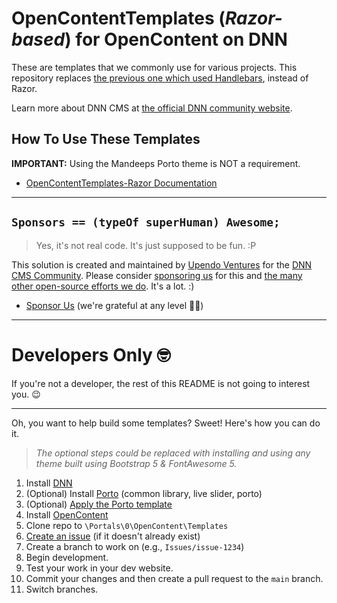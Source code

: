 # OpenContentTemplates (_Razor-based_) for OpenContent on DNN

These are templates that we commonly use for various projects. This repository replaces [the previous one which used Handlebars](https://github.com/UpendoVentures/OpenContentTemplates), instead of Razor.

Learn more about DNN CMS at [the official DNN community website](https://dncommunity.org).

## How To Use These Templates

**IMPORTANT:** Using the Mandeeps Porto theme is NOT a requirement.    

- [OpenContentTemplates-Razor Documentation](https://github.com/UpendoVentures/OpenContentTemplates-Razor/wiki)  

<hr />  

## `Sponsors == (typeOf superHuman) Awesome;`  

> Yes, it's not real code. It's just supposed to be fun. :P

This solution is created and maintained by [Upendo Ventures](https://upendoventures.com/What/CMS/DNN) for the [DNN CMS Community](https://dnncommunity.org). Please consider [sponsoring us](https://github.com/sponsors/UpendoVentures) for this and [the many other open-source efforts we do](https://upendoventures.com/What/CMS/DNN/Extensions).  It's a lot.  :)  

- [Sponsor Us](https://github.com/sponsors/UpendoVentures) (we're grateful at any level 🙏🏽)  

<hr />  

# Developers Only 🤓  

If you're not a developer, the rest of this README is not going to interest you. 😉  

<hr />

Oh, you want to help build some templates? Sweet!  Here's how you can do it.  

> *The optional steps could be replaced with installing and using any theme built using Bootstrap 5 & FontAwesome 5.*  

1. Install [DNN](https://www.nvquicksite.com/)
2. (Optional) Install [Porto](https://www.mandeeps.com/support/knowledgebase/install-activate-a-theme-in-dnn-9x) (common library, live slider, porto)
3. (Optional) [Apply the Porto template](https://www.mandeeps.com/support/knowledgebase/import-a-portal-template-in-dnn-91)
4. Install [OpenContent](https://github.com/sachatrauwaen/OpenContent/releases/latest)
5. Clone repo to `\Portals\0\OpenContent\Templates`
6. [Create an issue](https://github.com/UpendoVentures/OpenContentTemplates/issues) (if it doesn't already exist)
7. Create a branch to work on (e.g., `Issues/issue-1234`)
8. Begin development.
9. Test your work in your dev website.
10. Commit your changes and then create a pull request to the `main` branch.
11. Switch branches.
